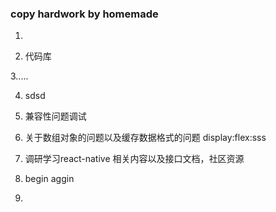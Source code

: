 ### copy hardwork by homemade

1.  

2. 代码库

3.....

4. sdsd

5. 兼容性问题调试

6. 关于数组对象的问题以及缓存数据格式的问题 
display:flex:sss

7.   调研学习react-native 相关内容以及接口文档，社区资源

8. begin aggin

9. 
